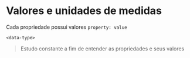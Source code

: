 # Valores e unidades de medidas

Cada propriedade possui valores
`property: value`

`<data-type>`

> Estudo constante a fim de entender as propriedades e seus valores